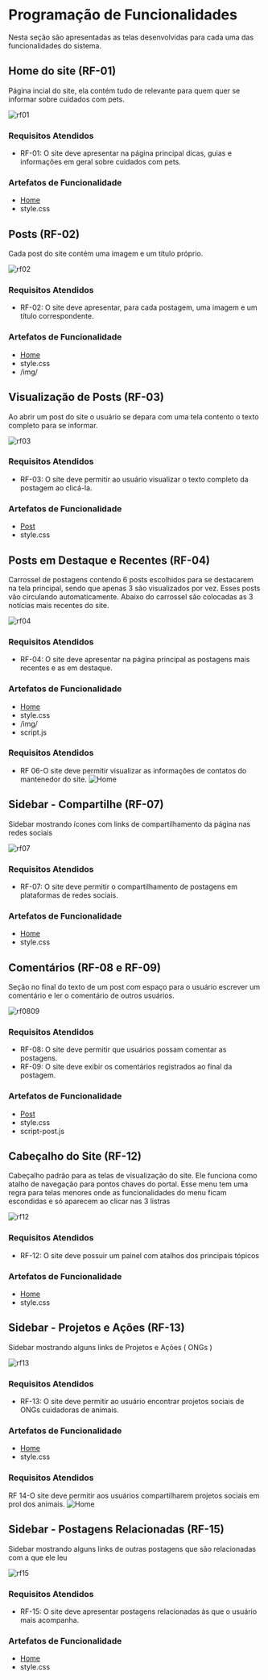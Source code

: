 # Programação de Funcionalidades

Nesta seção são apresentadas as telas desenvolvidas para cada uma das funcionalidades do sistema. 

## Home do site (RF-01)

Página incial do site, ela contém tudo de relevante para quem quer se informar sobre cuidados com pets.

![rf01](img/rf/rf-01.png)

### Requisitos Atendidos 
- RF-01: O site deve apresentar na página principal dicas, guias e informações em geral sobre cuidados com pets.

### Artefatos de Funcionalidade
- [Home](https://amigo-pet.herokuapp.com/home.html)
- style.css



## Posts (RF-02)

Cada post do site contém uma imagem e um título próprio.

![rf02](img/rf/rf-02.png)

### Requisitos Atendidos 
- RF-02: O site deve apresentar, para cada postagem, uma imagem e um título correspondente.

### Artefatos de Funcionalidade
- [Home](https://amigo-pet.herokuapp.com/site/home.html)
- style.css
- /img/



## Visualização de Posts (RF-03)

Ao abrir um post do site o usuário se depara com uma tela contento o texto completo para se informar.

![rf03](img/rf/rf-03.png)

### Requisitos Atendidos 
- RF-03: O site deve permitir ao usuário visualizar o texto completo da postagem ao clicá-la.

### Artefatos de Funcionalidade
- [Post](https://amigo-pet.herokuapp.com/site/post.html)
- style.css



## Posts em Destaque e Recentes (RF-04)

Carrossel de postagens contendo 6 posts escolhidos para se destacarem na tela principal, sendo que apenas 3 são visualizados por vez. Esses posts vão circulando automaticamente. Abaixo do carrossel são colocadas as 3 notícias mais recentes do site.

![rf04](img/rf/rf-04.png)

### Requisitos Atendidos 
- RF-04: O site deve apresentar na página principal as postagens mais recentes e as em destaque.

### Artefatos de Funcionalidade
- [Home](https://amigo-pet.herokuapp.com/home.html)
- style.css
- /img/
- script.js

### Requisitos Atendidos 
- RF 06-O site deve permitir visualizar as informações de contatos do mantenedor do site.
![Home](https://user-images.githubusercontent.com/90425477/204177013-10b99630-6940-4a5b-8dfd-6d289849fe1c.png)


## Sidebar - Compartilhe (RF-07)
Sidebar mostrando ícones com links de compartilhamento da página nas redes sociais 

![rf07](img/rf/rf-07.png)

### Requisitos Atendidos 
- RF-07: O site deve permitir o compartilhamento de postagens em plataformas de redes sociais.

### Artefatos de Funcionalidade
- [Home](https://amigo-pet.herokuapp.com/home.html)
- style.css



## Comentários (RF-08 e RF-09)
Seção no final do texto de um post com espaço para o usuário escrever um comentário e ler o comentário de outros usuários.

![rf0809](img/rf/rf-08-09.png)

### Requisitos Atendidos 

- RF-08: O site deve permitir que usuários possam comentar as postagens.
- RF-09: O site deve exibir os comentários registrados ao final da postagem.

### Artefatos de Funcionalidade
- [Post](https://amigo-pet.herokuapp.com/site/post.html)
- style.css
- script-post.js



## Cabeçalho do Site (RF-12)

Cabeçalho padrão para as telas de visualização do site. Ele funciona como atalho de navegação para pontos chaves do portal. Esse menu tem uma regra para telas menores onde as funcionalidades do menu ficam escondidas e só aparecem ao clicar nas 3 listras

![rf12](img/rf/rf-12.png)


### Requisitos Atendidos 
- RF-12: O site deve possuir um painel com atalhos dos principais tópicos

### Artefatos de Funcionalidade
- [Home](https://amigo-pet.herokuapp.com/home.html)
- style.css



## Sidebar - Projetos e Ações (RF-13)
Sidebar mostrando alguns links de Projetos e Ações ( ONGs )

![rf13](img/rf/rf-13.png)

### Requisitos Atendidos 
- RF-13: O site deve permitir ao usuário encontrar projetos sociais de ONGs cuidadoras de animais.

### Artefatos de Funcionalidade
- [Home](https://amigo-pet.herokuapp.com/home.html)
- style.css

### Requisitos Atendidos 
RF 14-O site deve permitir aos usuários compartilharem projetos sociais em prol dos animais.
![Home](https://user-images.githubusercontent.com/90425477/204177793-ae4014bf-f324-4751-998a-694cf4450c46.png)

## Sidebar - Postagens Relacionadas (RF-15)
Sidebar mostrando alguns links de outras postagens que são relacionadas com a que ele leu

![rf15](img/rf/rf-15.png)

### Requisitos Atendidos 
- RF-15: O site deve apresentar postagens relacionadas às que o usuário mais acompanha.

### Artefatos de Funcionalidade
- [Home](https://amigo-pet.herokuapp.com/site/post.html)
- style.css
